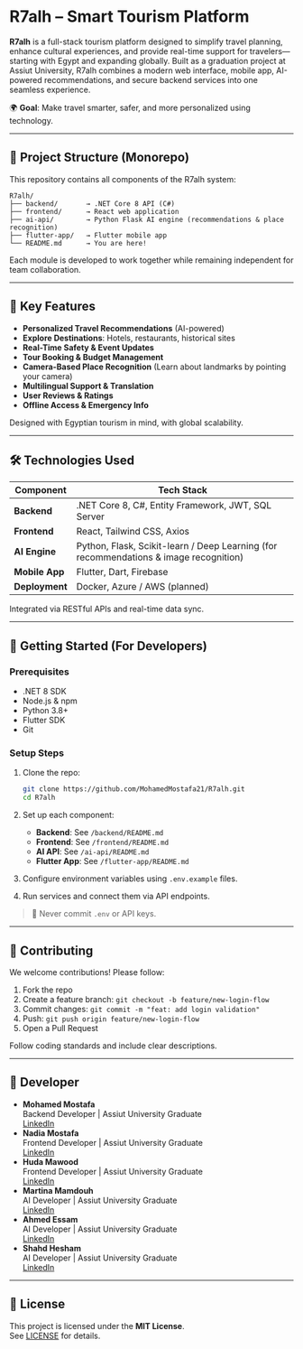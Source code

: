 # R7alh – Smart Tourism Platform

**R7alh** is a full-stack tourism platform designed to simplify travel planning, enhance cultural experiences, and provide real-time support for travelers—starting with Egypt and expanding globally. Built as a graduation project at Assiut University, R7alh combines a modern web interface, mobile app, AI-powered recommendations, and secure backend services into one seamless experience.

🌍 **Goal**: Make travel smarter, safer, and more personalized using technology.

---

## 📁 Project Structure (Monorepo)

This repository contains all components of the R7alh system:

```
R7alh/
├── backend/       → .NET Core 8 API (C#)
├── frontend/      → React web application
├── ai-api/        → Python Flask AI engine (recommendations & place recognition)
├── flutter-app/   → Flutter mobile app
└── README.md      → You are here!
```

Each module is developed to work together while remaining independent for team collaboration.

---

## 🚀 Key Features

- **Personalized Travel Recommendations** (AI-powered)
- **Explore Destinations**: Hotels, restaurants, historical sites
- **Real-Time Safety & Event Updates**
- **Tour Booking & Budget Management**
- **Camera-Based Place Recognition** (Learn about landmarks by pointing your camera)
- **Multilingual Support & Translation**
- **User Reviews & Ratings**
- **Offline Access & Emergency Info**

Designed with Egyptian tourism in mind, with global scalability.

---

## 🛠️ Technologies Used

| Component     | Tech Stack |
|--------------|-----------|
| **Backend**  | .NET Core 8, C#, Entity Framework, JWT, SQL Server |
| **Frontend** | React, Tailwind CSS, Axios |
| **AI Engine**| Python, Flask, Scikit-learn / Deep Learning (for recommendations & image recognition) |
| **Mobile App**| Flutter, Dart, Firebase |
| **Deployment**| Docker, Azure / AWS (planned) |

Integrated via RESTful APIs and real-time data sync.

---

## 🧪 Getting Started (For Developers)

### Prerequisites
- .NET 8 SDK
- Node.js & npm
- Python 3.8+
- Flutter SDK
- Git

### Setup Steps

1. Clone the repo:
   ```bash
   git clone https://github.com/MohamedMostafa21/R7alh.git
   cd R7alh
   ```

2. Set up each component:
   - **Backend**: See `/backend/README.md`
   - **Frontend**: See `/frontend/README.md`
   - **AI API**: See `/ai-api/README.md`
   - **Flutter App**: See `/flutter-app/README.md`

3. Configure environment variables using `.env.example` files.

4. Run services and connect them via API endpoints.

> 🔐 Never commit `.env` or API keys.

---

## 🤝 Contributing

We welcome contributions! Please follow:
1. Fork the repo
2. Create a feature branch: `git checkout -b feature/new-login-flow`
3. Commit changes: `git commit -m "feat: add login validation"`
4. Push: `git push origin feature/new-login-flow`
5. Open a Pull Request

Follow coding standards and include clear descriptions.

---

## 👤 Developer

- **Mohamed Mostafa**  
  Backend Developer | Assiut University Graduate  
  [LinkedIn](https://www.linkedin.com/in/mohamedmostafa21/)
- **Nadia Mostafa**  
  Frontend Developer | Assiut University Graduate  
  [LinkedIn](https://www.linkedin.com/in/nadia-mostafa-369140250/)
- **Huda Mawood**  
  Frontend Developer | Assiut University Graduate  
  [LinkedIn](https://www.linkedin.com/in/huda-mawood-17a644270/)
- **Martina Mamdouh**  
  AI Developer | Assiut University Graduate  
  [LinkedIn](https://www.linkedin.com/in/martina-mamdouh-fakher/)
- **Ahmed Essam**  
  AI Developer | Assiut University Graduate  
  [LinkedIn](https://www.linkedin.com/in/ahmed-essam-64192a223/)
- **Shahd Hesham**  
  AI Developer | Assiut University Graduate  
  [LinkedIn](https://www.linkedin.com/in/shahd-hesham-5a4397221/)


---

## 📄 License

This project is licensed under the **MIT License**.  
See [LICENSE](LICENSE) for details.
```

